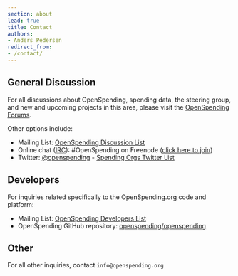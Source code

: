 ```yaml
---
section: about
lead: true
title: Contact
authors:
- Anders Pedersen
redirect_from:
- /contact/
---
```


## General Discussion

For all discussions about OpenSpending, spending data, the steering
group, and new and upcoming projects in this area, please visit the
[OpenSpending Forums](https://discuss.okfn.org/c/openspending).

Other options include:

* Mailing List: [OpenSpending Discussion List](http://lists.okfn.org/mailman/listinfo/openspending)
* Online chat (<abbr title="Internet Relay Chat">IRC</abbr>): #OpenSpending on Freenode ([click here to join](http://webchat.freenode.net/?channels=openspending))
* Twitter: [@openspending](https://twitter.com/openspending) - <a href="https://twitter.com/#!/openspending/spending-orgs">Spending Orgs Twitter List</a>

## Developers

For inquiries related specifically to the OpenSpending.org code and platform:

* Mailing List: [OpenSpending Developers List](http://lists.okfn.org/mailman/listinfo/openspending-dev)
* OpenSpending GitHub repository: [openspending/openspending](https://github.com/openspending/openspending)

## Other

For all other inquiries, contact `info@openspending.org`
